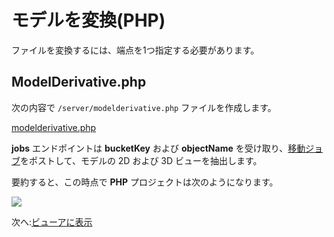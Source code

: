 # モデルを変換(PHP)

ファイルを変換するには、端点を1つ指定する必要があります。

## ModelDerivative.php

次の内容で `/server/modelderivative.php` ファイルを作成します。

[modelderivative.php](_snippets/viewmodels/php/modelderivative.php ':include :type=code php')

**jobs** エンドポイントは **bucketKey** および **objectName** を受け取り、[移動ジョブ](https://forge.autodesk.com/en/docs/model-derivative/v2/reference/http/job-POST/)をポストして、モデルの 2D および 3D ビューを抽出します。 

要約すると、この時点で **PHP** プロジェクトは次のようになります。

![](_media/php/vs_code_allfiles.png)

次へ:[ビューアに表示](/ja_jp/viewer/2legged/)